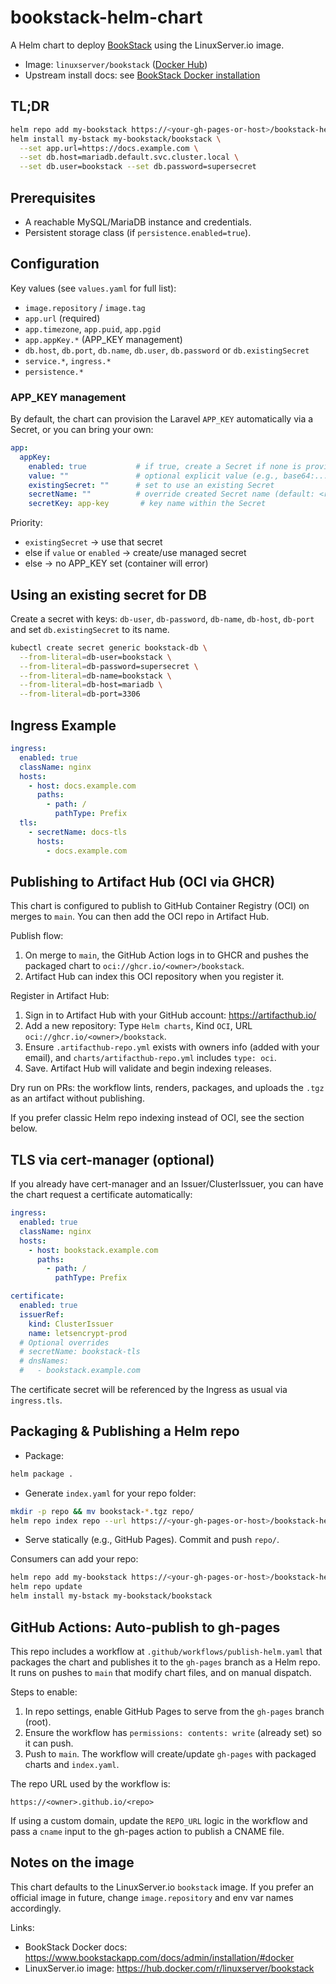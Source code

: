 # bookstack-helm-chart

A Helm chart to deploy [BookStack](https://www.bookstackapp.com/) using the LinuxServer.io image.

- Image: `linuxserver/bookstack` ([Docker Hub](https://hub.docker.com/r/linuxserver/bookstack))
- Upstream install docs: see [BookStack Docker installation](https://www.bookstackapp.com/docs/admin/installation/#docker)

## TL;DR

```bash
helm repo add my-bookstack https://<your-gh-pages-or-host>/bookstack-helm-chart
helm install my-bstack my-bookstack/bookstack \
  --set app.url=https://docs.example.com \
  --set db.host=mariadb.default.svc.cluster.local \
  --set db.user=bookstack --set db.password=supersecret
```

## Prerequisites

- A reachable MySQL/MariaDB instance and credentials.
- Persistent storage class (if `persistence.enabled=true`).

## Configuration

Key values (see `values.yaml` for full list):

- `image.repository` / `image.tag`
- `app.url` (required)
- `app.timezone`, `app.puid`, `app.pgid`
- `app.appKey.*` (APP_KEY management)
- `db.host`, `db.port`, `db.name`, `db.user`, `db.password` or `db.existingSecret`
- `service.*`, `ingress.*`
- `persistence.*`

### APP_KEY management

By default, the chart can provision the Laravel `APP_KEY` automatically via a Secret, or you can bring your own:

```yaml
app:
  appKey:
    enabled: true           # if true, create a Secret if none is provided
    value: ""               # optional explicit value (e.g., base64:...)
    existingSecret: ""      # set to use an existing Secret
    secretName: ""          # override created Secret name (default: <release>-bookstack-appkey)
    secretKey: app-key       # key name within the Secret
```

Priority:
- `existingSecret` → use that secret
- else if `value` or `enabled` → create/use managed secret
- else → no APP_KEY set (container will error)

## Using an existing secret for DB

Create a secret with keys: `db-user`, `db-password`, `db-name`, `db-host`, `db-port` and set `db.existingSecret` to its name.

```bash
kubectl create secret generic bookstack-db \
  --from-literal=db-user=bookstack \
  --from-literal=db-password=supersecret \
  --from-literal=db-name=bookstack \
  --from-literal=db-host=mariadb \
  --from-literal=db-port=3306
```

## Ingress Example

```yaml
ingress:
  enabled: true
  className: nginx
  hosts:
    - host: docs.example.com
      paths:
        - path: /
          pathType: Prefix
  tls:
    - secretName: docs-tls
      hosts:
        - docs.example.com
```

## Publishing to Artifact Hub (OCI via GHCR)

This chart is configured to publish to GitHub Container Registry (OCI) on merges to `main`. You can then add the OCI repo in Artifact Hub.

Publish flow:

1. On merge to `main`, the GitHub Action logs in to GHCR and pushes the packaged chart to `oci://ghcr.io/<owner>/bookstack`.
2. Artifact Hub can index this OCI repository when you register it.

Register in Artifact Hub:

1. Sign in to Artifact Hub with your GitHub account: https://artifacthub.io/
2. Add a new repository: Type `Helm charts`, Kind `OCI`, URL `oci://ghcr.io/<owner>/bookstack`.
3. Ensure `.artifacthub-repo.yml` exists with owners info (added with your email), and `charts/artifacthub-repo.yml` includes `type: oci`.
4. Save. Artifact Hub will validate and begin indexing releases.

Dry run on PRs: the workflow lints, renders, packages, and uploads the `.tgz` as an artifact without publishing.

If you prefer classic Helm repo indexing instead of OCI, see the section below.

## TLS via cert-manager (optional)

If you already have cert-manager and an Issuer/ClusterIssuer, you can have the chart request a certificate automatically:

```yaml
ingress:
  enabled: true
  className: nginx
  hosts:
    - host: bookstack.example.com
      paths:
        - path: /
          pathType: Prefix

certificate:
  enabled: true
  issuerRef:
    kind: ClusterIssuer
    name: letsencrypt-prod
  # Optional overrides
  # secretName: bookstack-tls
  # dnsNames:
  #   - bookstack.example.com
```

The certificate secret will be referenced by the Ingress as usual via `ingress.tls`.

## Packaging & Publishing a Helm repo

- Package:

```bash
helm package .
```

- Generate `index.yaml` for your repo folder:

```bash
mkdir -p repo && mv bookstack-*.tgz repo/
helm repo index repo --url https://<your-gh-pages-or-host>/bookstack-helm-chart
```

- Serve statically (e.g., GitHub Pages). Commit and push `repo/`.

Consumers can add your repo:

```bash
helm repo add my-bookstack https://<your-gh-pages-or-host>/bookstack-helm-chart
helm repo update
helm install my-bstack my-bookstack/bookstack
```

## GitHub Actions: Auto-publish to gh-pages

This repo includes a workflow at `.github/workflows/publish-helm.yaml` that packages the chart and publishes it to the `gh-pages` branch as a Helm repo. It runs on pushes to `main` that modify chart files, and on manual dispatch.

Steps to enable:

1. In repo settings, enable GitHub Pages to serve from the `gh-pages` branch (root).
2. Ensure the workflow has `permissions: contents: write` (already set) so it can push.
3. Push to `main`. The workflow will create/update `gh-pages` with packaged charts and `index.yaml`.

The repo URL used by the workflow is:

```
https://<owner>.github.io/<repo>
```

If using a custom domain, update the `REPO_URL` logic in the workflow and pass a `cname` input to the gh-pages action to publish a CNAME file.

## Notes on the image

This chart defaults to the LinuxServer.io `bookstack` image. If you prefer an official image in future, change `image.repository` and env var names accordingly.

Links:
- BookStack Docker docs: https://www.bookstackapp.com/docs/admin/installation/#docker
- LinuxServer.io image: https://hub.docker.com/r/linuxserver/bookstack
